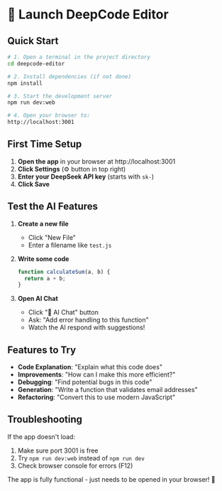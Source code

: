 # 🚀 Launch DeepCode Editor

## Quick Start

```bash
# 1. Open a terminal in the project directory
cd deepcode-editor

# 2. Install dependencies (if not done)
npm install

# 3. Start the development server
npm run dev:web

# 4. Open your browser to:
http://localhost:3001
```

## First Time Setup

1. **Open the app** in your browser at http://localhost:3001
2. **Click Settings** (⚙️ button in top right)
3. **Enter your DeepSeek API key** (starts with `sk-`)
4. **Click Save**

## Test the AI Features

1. **Create a new file**
   - Click "New File"
   - Enter a filename like `test.js`

2. **Write some code**

   ```javascript
   function calculateSum(a, b) {
     return a + b;
   }
   ```

3. **Open AI Chat**
   - Click "💬 AI Chat" button
   - Ask: "Add error handling to this function"
   - Watch the AI respond with suggestions!

## Features to Try

- **Code Explanation**: "Explain what this code does"
- **Improvements**: "How can I make this more efficient?"
- **Debugging**: "Find potential bugs in this code"
- **Generation**: "Write a function that validates email addresses"
- **Refactoring**: "Convert this to use modern JavaScript"

## Troubleshooting

If the app doesn't load:

1. Make sure port 3001 is free
2. Try `npm run dev:web` instead of `npm run dev`
3. Check browser console for errors (F12)

The app is fully functional - just needs to be opened in your browser! 🎯
